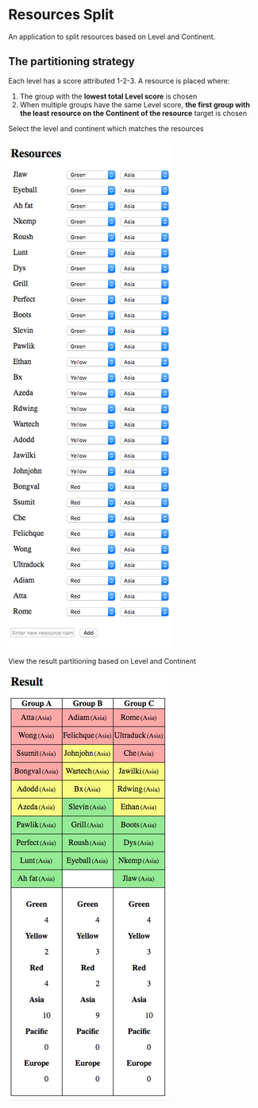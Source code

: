 # Resources Split

An application to split resources based on Level and Continent.

## The partitioning strategy

Each level has a score attributed 1-2-3. A resource is placed where:

 1. The group with the __lowest total Level score__ is chosen
 2. When multiple groups have the same Level score, __the first group with the least resource on the Continent of the resource__ target is chosen

Select the level and continent which matches the resources

![resources](https://raw.githubusercontent.com/Kimserey/ResourcesSplit/master/resources.png)

View the result partitioning based on Level and Continent

![result](https://raw.githubusercontent.com/Kimserey/ResourcesSplit/master/results.png)

